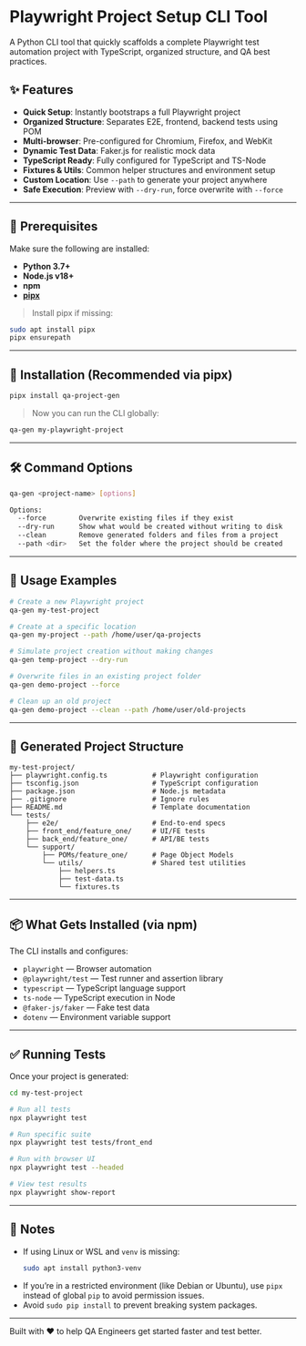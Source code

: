 # Playwright Project Setup CLI Tool

A Python CLI tool that quickly scaffolds a complete Playwright test automation project with TypeScript, organized structure, and QA best practices.

## ✨ Features

- **Quick Setup**: Instantly bootstraps a full Playwright project
- **Organized Structure**: Separates E2E, frontend, backend tests using POM
- **Multi-browser**: Pre-configured for Chromium, Firefox, and WebKit
- **Dynamic Test Data**: Faker.js for realistic mock data
- **TypeScript Ready**: Fully configured for TypeScript and TS-Node
- **Fixtures & Utils**: Common helper structures and environment setup
- **Custom Location**: Use `--path` to generate your project anywhere
- **Safe Execution**: Preview with `--dry-run`, force overwrite with `--force`

---

## 🔧 Prerequisites

Make sure the following are installed:

- **Python 3.7+**
- **Node.js v18+**
- **npm**
- **[pipx](https://pypa.github.io/pipx/)**

> Install pipx if missing:

```bash
sudo apt install pipx
pipx ensurepath
```

---

## 🚀 Installation (Recommended via pipx)

```bash
pipx install qa-project-gen
```

> Now you can run the CLI globally:

```bash
qa-gen my-playwright-project
```

---

## 🛠️ Command Options

```bash
qa-gen <project-name> [options]

Options:
  --force        Overwrite existing files if they exist
  --dry-run      Show what would be created without writing to disk
  --clean        Remove generated folders and files from a project
  --path <dir>   Set the folder where the project should be created
```

---

## 📌 Usage Examples

```bash
# Create a new Playwright project
qa-gen my-test-project

# Create at a specific location
qa-gen my-project --path /home/user/qa-projects

# Simulate project creation without making changes
qa-gen temp-project --dry-run

# Overwrite files in an existing project folder
qa-gen demo-project --force

# Clean up an old project
qa-gen demo-project --clean --path /home/user/old-projects
```

---

## 📁 Generated Project Structure

```
my-test-project/
├── playwright.config.ts           # Playwright configuration
├── tsconfig.json                  # TypeScript configuration
├── package.json                   # Node.js metadata
├── .gitignore                     # Ignore rules
├── README.md                      # Template documentation
└── tests/
    ├── e2e/                       # End-to-end specs
    ├── front_end/feature_one/     # UI/FE tests
    ├── back_end/feature_one/      # API/BE tests
    └── support/
        ├── POMs/feature_one/      # Page Object Models
        └── utils/                 # Shared test utilities
            ├── helpers.ts
            ├── test-data.ts
            └── fixtures.ts
```

---

## 📦 What Gets Installed (via npm)

The CLI installs and configures:

- `playwright` — Browser automation
- `@playwright/test` — Test runner and assertion library
- `typescript` — TypeScript language support
- `ts-node` — TypeScript execution in Node
- `@faker-js/faker` — Fake test data
- `dotenv` — Environment variable support

---

## ✅ Running Tests

Once your project is generated:

```bash
cd my-test-project

# Run all tests
npx playwright test

# Run specific suite
npx playwright test tests/front_end

# Run with browser UI
npx playwright test --headed

# View test results
npx playwright show-report
```

---

## 🧠 Notes

- If using Linux or WSL and `venv` is missing:
  ```bash
  sudo apt install python3-venv
  ```
- If you’re in a restricted environment (like Debian or Ubuntu), use `pipx` instead of global `pip` to avoid permission issues.
- Avoid `sudo pip install` to prevent breaking system packages.

---

Built with ❤️ to help QA Engineers get started faster and test better.
